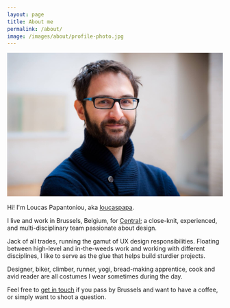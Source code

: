 ```yaml
---
layout: page
title: About me
permalink: /about/
image: /images/about/profile-photo.jpg
---
```


![](/images/about/profile-photo.jpg)

Hi! I'm Loucas Papantoniou, aka [loucaspapa][2].

I live and work in Brussels, Belgium, for [Central][2]; a close-knit, experienced, and multi-disciplinary team passionate about design.

Jack of all trades, running the gamut of UX design responsibilities. Floating between high-level and in-the-weeds work and working with different disciplines, I like to serve as the glue that helps build sturdier projects.

Designer, biker, climber, runner, yogi, bread-making apprentice, cook and avid reader are all costumes I wear sometimes during the day.

Feel free to [get in touch][4] if you pass by Brussels and want to have a coffee, or simply want to shoot a question.

<!--  References -->
[1]: http://central.team/ "Central"
[2]: https://twitter.com/loucaspapa "loucaspapa twitter account"
[3]: https://www.linkedin.com/in/loucaspapa "loucaspapa linkedin profile"
[4]: mailto:loucaspapa@gmail.com "contact me"
